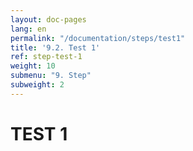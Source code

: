 ```yaml
---
layout: doc-pages
lang: en
permalink: "/documentation/steps/test1"
title: '9.2. Test 1'
ref: step-test-1
weight: 10
submenu: "9. Step"
subweight: 2
---
```


# TEST 1
